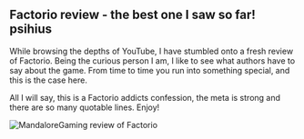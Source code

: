 ## Factorio review - the best one I saw so far! <author>psihius</author>

While browsing the depths of YouTube, I have stumbled onto a fresh review of Factorio. Being the curious person I am, I like to see what authors have to say about the game. From time to time you run into something special, and this is the case here. 

All I will say, this is a Factorio addicts confession, the meta is strong and there are so many quotable lines. Enjoy!

![MandaloreGaming review of Factorio](https://www.youtube.com/watch?v=YR1Yf7Nh9jI)